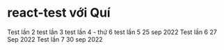 # react-test với Quí
Test lần 2 
test lần 3
test lần 4 - thứ 6 
test lần 5 25 sep 2022
Test lần 6 27 Sep 2022
Test lần 7 30 sep 2022
